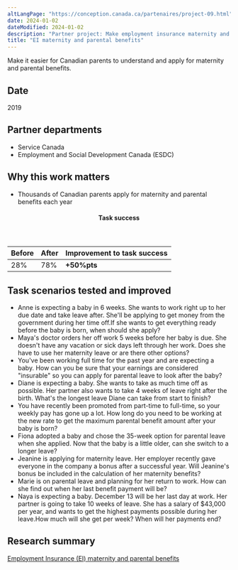 ```yaml
---
altLangPage: "https://conception.canada.ca/partenaires/project-09.html"
date: 2024-01-02
dateModified: 2024-01-02
description: "Partner project: Make employment insurance maternity and parental benefits easier to find and understand for Canadians planning to expand their family. Date: 2019"
title: "EI maternity and parental benefits"
---
```

<p>Make it easier for Canadian parents to understand and apply for maternity and parental benefits.</p>
<h2>Date</h2>
<p>2019</p>
<h2>Partner departments</h2>
<ul>
  <li>Service Canada</li>
  <li>Employment and Social Development Canada (ESDC)</li>
</ul>
<h2>Why this work matters</h2>
<ul>
  <li>Thousands of Canadian parents apply for maternity and parental benefits each year</li>
</ul>
<div class="row mrgn-tp-lg mrgn-bttm-lg">
  <div class="col-md-8">
    <div class="panel panel-success">
      <header class="panel-heading">
        <h4 class="panel-title text-center">Task success</h4>
      </header>
      <table class="table">
        <thead>
          <tr style="">
            <th scope="col" class="col-md-3">Before</th>
            <th scope="col" class="col-md-3">After</th>
            <th scope="col" class="col-md-6">Improvement to task success</th>
          </tr>
        </thead>
        <tbody>
          <tr>
            <td class="table-smnum">28%</td>
            <td class="table-smnum">78%</td>
            <td class="table-smnum"><span class="text-success"><strong>+50%pts</strong></span></td>
          </tr>
        </tbody>
      </table>
    </div>
  </div>
</div>
<h2>Task scenarios tested and improved</h2>
<ul class="lst-spcd">
  <li>Anne is expecting a baby in 6 weeks. She wants to work right up to her due date and take leave after. She'll be applying to get money from the government during her time off.If she wants to get everything ready before the baby is born, when should she apply?</li>
  <li>Maya's doctor orders her off work 5 weeks before her baby is due. She doesn't have any vacation or sick days left through her work. Does she have to use her maternity leave or are there other options?</li>
  <li>You've been working full time for the past year and are expecting a baby. How can you be sure that your earnings are considered
    "insurable" so you can apply for parental leave to look after the baby?</li>
  <li>Diane is expecting a baby. She wants to take as much time off as possible. Her partner also wants to take 4 weeks of leave right after the birth. What's the longest leave Diane can take from start to finish?</li>
  <li>You have recently been promoted from part-time to full-time, so your weekly pay has gone up a lot. How long do you need to be working at the new rate to get the maximum parental benefit amount after your baby is born?</li>
  <li>Fiona adopted a baby and chose the 35-week option for parental leave when she applied. Now that the baby is a little older, can she switch to a longer leave?</li>
  <li>Jeanine is applying for maternity leave. Her employer recently gave everyone in the company a bonus after a successful year. Will Jeanine's bonus be included in the calculation of her maternity benefits?</li>
  <li>Marie is on parental leave and planning for her return to work. How can she find out when her last benefit payment will be?</li>
  <li>Naya is expecting a baby. December 13 will be her last day at work. Her partner is going to take 10 weeks of leave. She has a salary of
    $43,000 per year, and wants to get the highest payments possible during her leave.How much will she get per week?
    When will her payments end?</li>
</ul>
<h2>Research summary</h2>
<p><a href="https://blog.canada.ca/research-summaries/maternity-parental-research-summary.html">Employment Insurance (EI) maternity and parental benefits</a></p>
